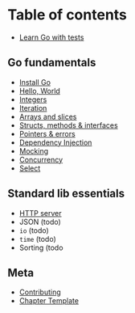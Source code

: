 
# Table of contents

* [Learn Go with tests](gb-readme.md)

## Go fundamentals

* [Install Go](install-go.md)
* [Hello, World](hello-world.md)
* [Integers](integers.md)
* [Iteration](iteration.md)
* [Arrays and slices](arrays-and-slices.md)
* [Structs, methods & interfaces](structs-methods-and-interfaces.md)
* [Pointers & errors](pointers-and-errors.md)
* [Dependency Injection](dependency-injection.md)
* [Mocking](mocking.md)
* [Concurrency](concurrency.md)
* [Select](select.md)

## Standard lib essentials

- [HTTP server](http-server.md)
- JSON (todo)
- `io` (todo)
- `time` (todo)
- Sorting (todo

## Meta

* [Contributing](contributing.md)
* [Chapter Template](template.md)

